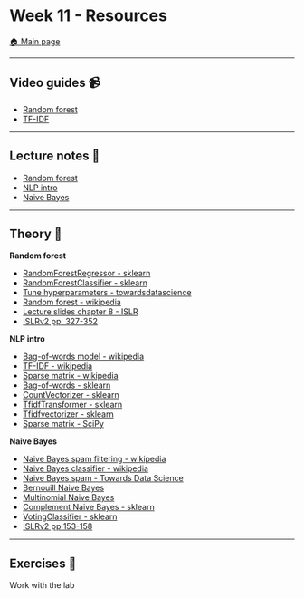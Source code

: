 # Week 11 - Resources

[:house: Main page](https://github.com/kokchun/Machine-learning-AI22)

---
## Video guides :video_camera:

- [Random forest](https://www.youtube.com/watch?v=v6VJ2RO66Ag)
- [TF-IDF](https://www.youtube.com/watch?v=4vT4fzjkGCQ)

---
## Lecture notes :book:
- [Random forest](https://github.com/kokchun/Machine-learning-AI22/blob/main/Lecture_code/Lec10-RandomForest.ipynb)
- [NLP intro](https://github.com/kokchun/Machine-learning-AI22/blob/main/Lecture_code/Lec11-NLP_intro.ipynb)
- [Naive Bayes](https://github.com/kokchun/Machine-learning-AI22/blob/main/Lecture_code/Lec12-Naive_bayes.ipynb)

---
## Theory :book:

**Random forest**
- [RandomForestRegressor - sklearn](https://scikit-learn.org/stable/modules/generated/sklearn.ensemble.RandomForestRegressor.html)
- [RandomForestClassifier - sklearn](https://scikit-learn.org/stable/modules/generated/sklearn.ensemble.RandomForestClassifier.html)
- [Tune hyperparameters - towardsdatascience](https://towardsdatascience.com/random-forest-hyperparameters-and-how-to-fine-tune-them-17aee785ee0d)
- [Random forest - wikipedia](https://en.wikipedia.org/wiki/Random_forest)
- [Lecture slides chapter 8 - ISLR](https://hastie.su.domains/ISLR2/Slides/Ch8_Tree_Based_Methods.pdf)
- [ISLRv2 pp. 327-352](https://www.statlearning.com/)

**NLP intro**
- [Bag-of-words model - wikipedia](https://en.wikipedia.org/wiki/Bag-of-words_model)
- [TF-IDF - wikipedia](https://en.wikipedia.org/wiki/Tf%E2%80%93idf)
- [Sparse matrix - wikipedia](https://en.wikipedia.org/wiki/Sparse_matrix)
- [Bag-of-words - sklearn](https://scikit-learn.org/stable/modules/feature_extraction.html?highlight=tfidf#text-feature-extraction)
- [CountVectorizer - sklearn](https://scikit-learn.org/stable/modules/generated/sklearn.feature_extraction.text.CountVectorizer.html?highlight=countvectorizer#sklearn.feature_extraction.text.CountVectorizer)
- [TfidfTransformer - sklearn](https://scikit-learn.org/stable/modules/generated/sklearn.feature_extraction.text.TfidfTransformer.html?highlight=tfidftransformer#sklearn.feature_extraction.text.TfidfTransformer)
- [Tfidfvectorizer - sklearn](https://scikit-learn.org/stable/modules/generated/sklearn.feature_extraction.text.TfidfVectorizer.html)
- [Sparse matrix - SciPy](https://docs.scipy.org/doc/scipy/reference/sparse.html)

**Naive Bayes**
- [Naive Bayes spam filtering - wikipedia](https://en.wikipedia.org/wiki/Naive_Bayes_spam_filtering)
- [Naive Bayes classifier - wikipedia](https://en.wikipedia.org/wiki/Naive_Bayes_classifier#Document_classification)
- [Naive Bayes spam - Towards Data Science](https://towardsdatascience.com/how-to-build-and-apply-naive-bayes-classification-for-spam-filtering-2b8d3308501)
- [Bernouill Naive Bayes](https://scikit-learn.org/stable/modules/generated/sklearn.naive_bayes.BernoulliNB.html#sklearn.naive_bayes.BernoulliNB)
- [Multinomial Naive Bayes](https://scikit-learn.org/stable/modules/generated/sklearn.naive_bayes.MultinomialNB.html#sklearn.naive_bayes.MultinomialNB)
- [Complement Naive Bayes - sklearn](https://scikit-learn.org/stable/modules/generated/sklearn.naive_bayes.ComplementNB.html#sklearn.naive_bayes.ComplementNB)
- [VotingClassifier - sklearn](https://scikit-learn.org/stable/modules/generated/sklearn.ensemble.VotingClassifier.html)
- [ISLRv2 pp 153-158](https://www.statlearning.com/)

---
## Exercises :running:
Work with the lab
